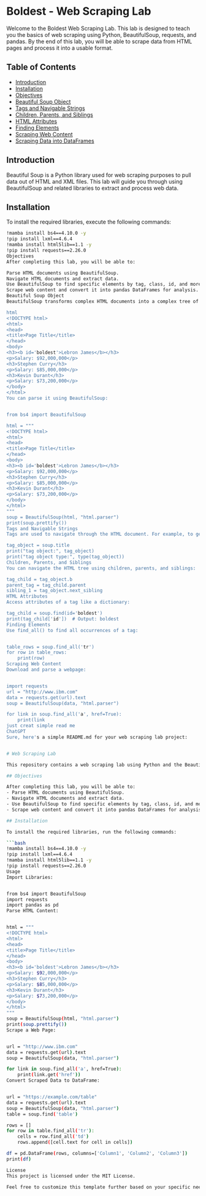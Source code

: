 
# Boldest - Web Scraping Lab

Welcome to the Boldest Web Scraping Lab. This lab is designed to teach you the basics of web scraping using Python, BeautifulSoup, requests, and pandas. By the end of this lab, you will be able to scrape data from HTML pages and process it into a usable format.

## Table of Contents

- [Introduction](#introduction)
- [Installation](#installation)
- [Objectives](#objectives)
- [Beautiful Soup Object](#beautiful-soup-object)
- [Tags and Navigable Strings](#tags-and-navigable-strings)
- [Children, Parents, and Siblings](#children-parents-and-siblings)
- [HTML Attributes](#html-attributes)
- [Finding Elements](#finding-elements)
- [Scraping Web Content](#scraping-web-content)
- [Scraping Data into DataFrames](#scraping-data-into-dataframes)

## Introduction

Beautiful Soup is a Python library used for web scraping purposes to pull data out of HTML and XML files. This lab will guide you through using BeautifulSoup and related libraries to extract and process web data.

## Installation

To install the required libraries, execute the following commands:

```bash
!mamba install bs4==4.10.0 -y
!pip install lxml==4.6.4
!mamba install html5lib==1.1 -y
!pip install requests==2.26.0
Objectives
After completing this lab, you will be able to:

Parse HTML documents using BeautifulSoup.
Navigate HTML documents and extract data.
Use BeautifulSoup to find specific elements by tag, class, id, and more.
Scrape web content and convert it into pandas DataFrames for analysis.
Beautiful Soup Object
BeautifulSoup transforms complex HTML documents into a complex tree of Python objects. Here's an example HTML document:

html
<!DOCTYPE html>
<html>
<head>
<title>Page Title</title>
</head>
<body>
<h3><b id='boldest'>Lebron James</b></h3>
<p>Salary: $92,000,000</p>
<h3>Stephen Curry</h3>
<p>Salary: $85,000,000</p>
<h3>Kevin Durant</h3>
<p>Salary: $73,200,000</p>
</body>
</html>
You can parse it using BeautifulSoup:


from bs4 import BeautifulSoup

html = """
<!DOCTYPE html>
<html>
<head>
<title>Page Title</title>
</head>
<body>
<h3><b id='boldest'>Lebron James</b></h3>
<p>Salary: $92,000,000</p>
<h3>Stephen Curry</h3>
<p>Salary: $85,000,000</p>
<h3>Kevin Durant</h3>
<p>Salary: $73,200,000</p>
</body>
</html>
"""
soup = BeautifulSoup(html, "html.parser")
print(soup.prettify())
Tags and Navigable Strings
Tags are used to navigate through the HTML document. For example, to get the title:

tag_object = soup.title
print("tag object:", tag_object)
print("tag object type:", type(tag_object))
Children, Parents, and Siblings
You can navigate the HTML tree using children, parents, and siblings:

tag_child = tag_object.b
parent_tag = tag_child.parent
sibling_1 = tag_object.next_sibling
HTML Attributes
Access attributes of a tag like a dictionary:

tag_child = soup.find(id='boldest')
print(tag_child['id'])  # Output: boldest
Finding Elements
Use find_all() to find all occurrences of a tag:


table_rows = soup.find_all('tr')
for row in table_rows:
    print(row)
Scraping Web Content
Download and parse a webpage:


import requests
url = "http://www.ibm.com"
data = requests.get(url).text
soup = BeautifulSoup(data, "html.parser")

for link in soup.find_all('a', href=True):
    print(link
just creat simple read me
ChatGPT
Sure, here's a simple README.md for your web scraping lab project:


# Web Scraping Lab

This repository contains a web scraping lab using Python and the BeautifulSoup library. The lab demonstrates how to scrape data from web pages, parse HTML, and extract useful information.

## Objectives

After completing this lab, you will be able to:
- Parse HTML documents using BeautifulSoup.
- Navigate HTML documents and extract data.
- Use BeautifulSoup to find specific elements by tag, class, id, and more.
- Scrape web content and convert it into pandas DataFrames for analysis.

## Installation

To install the required libraries, run the following commands:

```bash
!mamba install bs4==4.10.0 -y
!pip install lxml==4.6.4
!mamba install html5lib==1.1 -y
!pip install requests==2.26.0
Usage
Import Libraries:


from bs4 import BeautifulSoup
import requests
import pandas as pd
Parse HTML Content:


html = """
<!DOCTYPE html>
<html>
<head>
<title>Page Title</title>
</head>
<body>
<h3><b id='boldest'>Lebron James</b></h3>
<p>Salary: $92,000,000</p>
<h3>Stephen Curry</h3>
<p>Salary: $85,000,000</p>
<h3>Kevin Durant</h3>
<p>Salary: $73,200,000</p>
</body>
</html>
"""
soup = BeautifulSoup(html, "html.parser")
print(soup.prettify())
Scrape a Web Page:


url = "http://www.ibm.com"
data = requests.get(url).text
soup = BeautifulSoup(data, "html.parser")

for link in soup.find_all('a', href=True):
    print(link.get('href'))
Convert Scraped Data to DataFrame:


url = "https://example.com/table"
data = requests.get(url).text
soup = BeautifulSoup(data, "html.parser")
table = soup.find('table')

rows = []
for row in table.find_all('tr'):
    cells = row.find_all('td')
    rows.append([cell.text for cell in cells])

df = pd.DataFrame(rows, columns=['Column1', 'Column2', 'Column3'])
print(df)

License
This project is licensed under the MIT License.

Feel free to customize this template further based on your specific needs and details of the lab.
